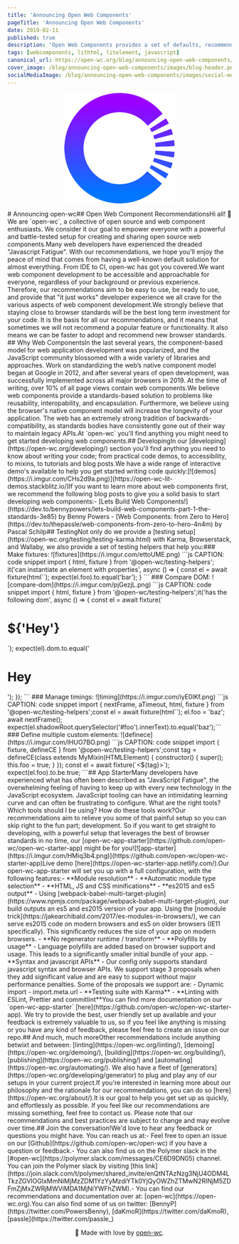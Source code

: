 ```yaml
---
title: 'Announcing Open Web Components'
pageTitle: 'Announcing Open Web Components'
date: 2019-02-11
published: true
description: 'Open Web Components provides a set of defaults, recommendations and tools to help facilitate your Web Component'
tags: [webcomponents, lithtml, litelement, javascript]
canonical_url: https://open-wc.org/blog/announcing-open-web-components/
cover_image: /blog/announcing-open-web-components/images/blog-header.png
socialMediaImage: /blog/announcing-open-web-components/images/social-media-image.png
---
```


<p align="center">
<img align="center" width="250" alt="open-wc logo" src="https://raw.githubusercontent.com/open-wc/open-wc/master/docs/.vuepress/public/hero.png"></img>
</p>
​
# Announcing open-wc
​
## Open Web Component Recommendations
​
Hi all! 👋 
​
We are `open-wc`, a collective of open source and web component enthusiasts. We consider it our goal to empower everyone with a powerful and battle-tested setup for creating and sharing open source web components.
​
Many web developers have experienced the dreaded "Javascript Fatigue". With our recommendations, we hope you'll enjoy the peace of mind that comes from having a well-known default solution for almost everything. From IDE to CI, open-wc has got you covered.
​
We want web component development to be accessible and approachable for everyone, regardless of your background or previous experience. Therefore, our recommendations aim to be easy to use, be ready to use, and provide that "it just works" developer experience we all crave for the various aspects of web component development.
​
We strongly believe that staying close to browser standards will be the best long term investment for your code. It is the basis for all our recommendations, and it means that sometimes we will not recommend a popular feature or functionality. It also means we can be faster to adopt and recommend new browser standards.
​
​
## Why Web Components
​
In the last several years, the component-based model for web application development was popularized, and the JavaScript community blossomed with a wide variety of libraries and approaches. Work on standardizing the web’s native component model began at Google in 2012, and after several years of open development, was successfully implemented across all major browsers in 2019. At the time of writing, over 10% of all page views contain web components.
​
We believe web components provide a standards-based solution to problems like reusability, interopability, and encapsulation. Furthermore, we believe using the browser's native component model will increase the longevity of your application. The web has an extremely strong tradition of backwards-compatibility, as standards bodies have consistently gone out of their way to maintain legacy APIs. 
​
At `open-wc` you'll find anything you might need to get started developing web components.
​
## Developing
​
In our [developing](https://open-wc.org/developing/) section you'll find anything you need to know about writing your code; from practical code demos, to accessibility, to mixins, to tutorials and blog posts.
​
We have a wide range of interactive demo's available to help you get started writing code quickly:
​
[![demos](https://i.imgur.com/CHs2d9a.png)](https://open-wc-lit-demos.stackblitz.io/)
​
If you want to learn more about web components first, we recommend the following blog posts to give you a solid basis to start developing web components:
​
- [Lets Build Web Components!](https://dev.to/bennypowers/lets-build-web-components-part-1-the-standards-3e85) by Benny Powers
- [Web Components: from Zero to Hero](https://dev.to/thepassle/web-components-from-zero-to-hero-4n4m) by Pascal Schilp
​
## Testing
​
Not only do we provide a [testing setup](https://open-wc.org/testing/testing-karma.html) with Karma, Browserstack, and Wallaby, we also provide a set of testing helpers that help you:
​
### Make fixtures:
![fixtures](https://i.imgur.com/ettoUME.png)
```js
CAPTION: code snippet
import { html, fixture } from '@open-wc/testing-helpers';
​
it('can instantiate an element with properties', async () => {
    const el = await fixture(html`<my-el .foo=${'bar'}></my-el>`);
    expect(el.foo).to.equal('bar');
}
```
### Compare DOM:
![compare-dom](https://i.imgur.com/pjGezjL.png)
```js
CAPTION: code snippet
import { html, fixture } from '@open-wc/testing-helpers';
​
it('has the following dom', async () => {
    const el = await fixture(`<div><!-- comment --><h1>${'Hey'} </h1>  </div>`);
    expect(el).dom.to.equal('<div><h1>Hey</h1></div>');
});
```
### Manage timings:
![timing](https://i.imgur.com/iyE0IKf.png)
```js
CAPTION: code snippet
import { nextFrame, aTimeout, html, fixture } from '@open-wc/testing-helpers';
​
const el = await fixture(html`<my-el .foo=${'bar'}></my-el>`);
el.foo = 'baz';
await nextFrame();
​
expect(el.shadowRoot.querySelector('#foo').innerText).to.equal('baz');
​
```
### Define multiple custom elements:
![definece](https://i.imgur.com/lHUO7BO.png)
```js
CAPTION: code snippet
import { fixture, defineCE } from '@open-wc/testing-helpers';
​
const tag = defineCE(class extends MyMixin(HTMLElement) {
    constructor() {
        super();
        this.foo = true;
    }
});
const el = await fixture(`<${tag}></${tag}>`);
expect(el.foo).to.be.true;
```
​
## App Starter
​
Many developers have experienced what has often been described as "JavaScript Fatigue", the overwhelming feeling of having to keep up with every new technology in the JavaScript ecosystem. JavaScript tooling can have an intimidating learning curve and can often be frustrating to configure. What are the right tools? Which tools should I be using? How do these tools work?
​
Our recommendations aim to relieve you some of that painful setup so you can skip right to the fun part; development. So if you want to get straight to developing, with a powerful setup that leverages the best of browser standards in no time, our [open-wc-app-starter](https://github.com/open-wc/open-wc-starter-app) might be for you!
​
[![app-starter](https://i.imgur.com/HMiq3b4.png)](https://github.com/open-wc/open-wc-starter-app)
​
Live demo [here](https://open-wc-starter-app.netlify.com/).
​
Our open-wc-app-starter will set you up with a full configuration, with the following features:
​
- **Module resolution**
- **Automatic module type selection**
- **HTML, JS and CSS minifications**
- **es2015 and es5 output**
	- Using [webpack-babel-multi-target-plugin](https://www.npmjs.com/package/webpack-babel-multi-target-plugin), our build outputs an es5 and es2015 version of your app. Using the [nomodule trick](https://jakearchibald.com/2017/es-modules-in-browsers/), we can serve es2015 code on modern browsers and es5 on older browsers (IE11 specifically). This significantly reduces the size of your app on modern browsers.
- **No regenerator runtime / transform**
- **Polyfills by usage**
	- Language polyfills are added based on browser support and usage. This leads to a significantly smaller initial bundle of your app.
- **Syntax and javascript APIs**
	- Our config only supports standard javascript syntax and browser APIs. We support stage 3 proposals when they add significant value and are easy to support without major performance penalties. Some of the proposals we support are:
		- Dynamic import
		- import.meta.url
- **Testing suite with Karma**
- **Linting with ESLint, Prettier and commitlint**
​
You can find more documentation on our `open-wc-app-starter` [here](https://github.com/open-wc/open-wc-starter-app). We try to provide the best, user friendly set up available and your feedback is extremely valuable to us, so if you feel like anything is missing or you have any kind of feedback, please feel free to create an issue on our repo.
​
## And much, much more
​
Other recommendations include anything betwixt and between: [linting](https://open-wc.org/linting/), [demoing](https://open-wc.org/demoing/), [building](https://open-wc.org/building/), [publishing](https://open-wc.org/publishing/) and [automating](https://open-wc.org/automating/). We also have a fleet of [generators](https://open-wc.org/developing/generator) to plug and play any of our setups in your current project.
​
If you're interested in learning more about our philosophy and the rationale for our recommendations, you can do so [here](https://open-wc.org/about/).
​
It is our goal to help you get set up as quickly, and effortlessly as possible. If you feel like our recommendations are missing something, feel free to contact us. Please note that our recommendations and best practices are subject to change and may evolve over time.
​
​
## Join the conversation!
​
We'd love to hear any feedback or questions you might have. You can reach us at:
​
- Feel free to open an issue on our [Github](https://github.com/open-wc/open-wc) if you have a question or feedback.
​
- You can also find us on the Polymer slack in the [#open-wc](https://polymer.slack.com/messages/CE6D9DN05) channel.
You can join the Polymer slack by visiting [this link](https://join.slack.com/t/polymer/shared_invite/enQtNTAzNzg3NjU4ODM4LTkzZGVlOGIxMmNiMjMzZDM1YzYyMzdiYTk0YjQyOWZhZTMwN2RlNjM5ZDFmZjMxZWRjMWViMDA1MjNiYWFhZWM).
​
- You can find our recommendations and documentation over at: [open-wc](https://open-wc.org).
​
You can also find some of us on twitter: [BennyP](https://twitter.com/PowersBenny), [daKmoR](https://twitter.com/daKmoR), [passle](https://twitter.com/passle_)
​
<br>
<p align="center">
🚽 Made with love by <a href="https://github.com/open-wc/open-wc">open-wc</a>. </p>

